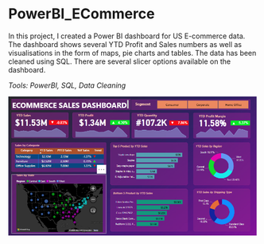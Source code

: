 # PowerBI_ECommerce

In this project, I created a Power BI dashboard for US E-commerce data. The dashboard shows several YTD Profit and Sales numbers as well as visualisations in the form of maps, pie charts and tables. The data has been cleaned using SQL. There are several slicer options available on the dashboard.


*Tools: PowerBI, SQL, Data Cleaning*

<img src="./Dashboard.png" width="500" />
